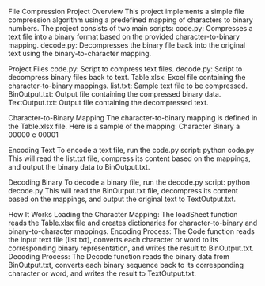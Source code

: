 File Compression Project
Overview
This project implements a simple file compression algorithm using a predefined mapping of characters to binary numbers. 
The project consists of two main scripts:
code.py: Compresses a text file into a binary format based on the provided character-to-binary mapping.
decode.py: Decompresses the binary file back into the original text using the binary-to-character mapping.

Project Files
code.py: Script to compress text files.
decode.py: Script to decompress binary files back to text.
Table.xlsx: Excel file containing the character-to-binary mappings.
list.txt: Sample text file to be compressed.
BinOutput.txt: Output file containing the compressed binary data.
TextOutput.txt: Output file containing the decompressed text.

Character-to-Binary Mapping
The character-to-binary mapping is defined in the Table.xlsx file. Here is a sample of the mapping:
Character	Binary
a	         00000
e	         00001

Encoding Text
To encode a text file, run the code.py script: python code.py
This will read the list.txt file, compress its content based on the mappings, and output the binary data to BinOutput.txt.

Decoding Binary
To decode a binary file, run the decode.py script: python decode.py
This will read the BinOutput.txt file, decompress its content based on the mappings, and output the original text to TextOutput.txt.

How It Works
Loading the Character Mapping:
The loadSheet function reads the Table.xlsx file and creates dictionaries for character-to-binary and binary-to-character mappings.
Encoding Process:
The Code function reads the input text file (list.txt), converts each character or word to its corresponding binary representation, and writes the result to BinOutput.txt.
Decoding Process:
The Decode function reads the binary data from BinOutput.txt, converts each binary sequence back to its corresponding character or word, and writes the result to TextOutput.txt.
